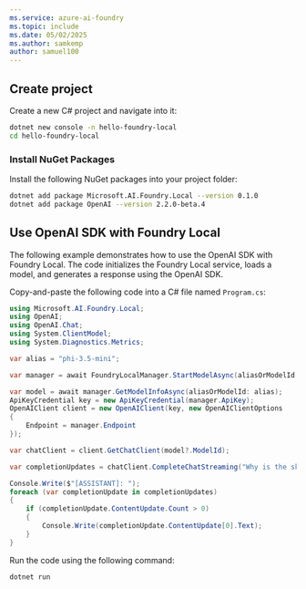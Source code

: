 ```yaml
---
ms.service: azure-ai-foundry
ms.topic: include
ms.date: 05/02/2025
ms.author: samkemp
author: samuel100
---
```


## Create project

Create a new C# project and navigate into it:

```bash
dotnet new console -n hello-foundry-local
cd hello-foundry-local
```

### Install NuGet Packages

Install the following NuGet packages into your project folder:

```bash
dotnet add package Microsoft.AI.Foundry.Local --version 0.1.0
dotnet add package OpenAI --version 2.2.0-beta.4
```

## Use OpenAI SDK with Foundry Local

The following example demonstrates how to use the OpenAI SDK with Foundry Local. The code initializes the Foundry Local service, loads a model, and generates a response using the OpenAI SDK.

Copy-and-paste the following code into a C# file named `Program.cs`:

```csharp
using Microsoft.AI.Foundry.Local;
using OpenAI;
using OpenAI.Chat;
using System.ClientModel;
using System.Diagnostics.Metrics;

var alias = "phi-3.5-mini";

var manager = await FoundryLocalManager.StartModelAsync(aliasOrModelId: alias);

var model = await manager.GetModelInfoAsync(aliasOrModelId: alias);
ApiKeyCredential key = new ApiKeyCredential(manager.ApiKey);
OpenAIClient client = new OpenAIClient(key, new OpenAIClientOptions
{
    Endpoint = manager.Endpoint
});

var chatClient = client.GetChatClient(model?.ModelId);

var completionUpdates = chatClient.CompleteChatStreaming("Why is the sky blue'");

Console.Write($"[ASSISTANT]: ");
foreach (var completionUpdate in completionUpdates)
{
    if (completionUpdate.ContentUpdate.Count > 0)
    {
        Console.Write(completionUpdate.ContentUpdate[0].Text);
    }
}
```

Run the code using the following command:

```bash
dotnet run
```

